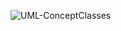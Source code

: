![UML-ConceptClasses](//www.plantuml.com/plantuml/png/XO_1IWGn38RlUOgmznwyoYAxB8B2UX3P1wZJE5j8sx79w45zTziuAogYlIGX__VtpqRKLvqJ0nnZ81nY7PX0epBXuMQFkv87cXHtx4L80Ap1Wr355y3sk8mnMpUrpNEf0TwQRDzbsn2Ynf8zT-0wFvG5yYDPfUGZMvTz8WFD_uvoY7cydKawBzlxCkiLUTRZul1uMjaKl7wXJRYZh5GlqxG0Kn7BylaRdf9W9-sYzQjpFsY0NuueJTQ73snrjaBdBh3LltAVexGjm7V_3g-T-n-kD51y8e1Days9tm40)
